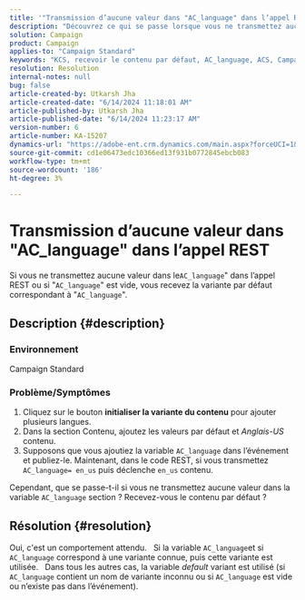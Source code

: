 ```yaml
---
title: '"Transmission d’aucune valeur dans "AC_language" dans l’appel REST"'
description: "Découvrez ce qui se passe lorsque vous ne transmettez aucune valeur dans AC_language dans l’appel REST. La variante par défaut est utilisée."
solution: Campaign
product: Campaign
applies-to: "Campaign Standard"
keywords: "KCS, recevoir le contenu par défaut, AC_language, ACS, Campaign Standard"
resolution: Resolution
internal-notes: null
bug: false
article-created-by: Utkarsh Jha
article-created-date: "6/14/2024 11:18:01 AM"
article-published-by: Utkarsh Jha
article-published-date: "6/14/2024 11:23:17 AM"
version-number: 6
article-number: KA-15207
dynamics-url: "https://adobe-ent.crm.dynamics.com/main.aspx?forceUCI=1&pagetype=entityrecord&etn=knowledgearticle&id=074d1dc1-3f2a-ef11-840a-000d3a5a67ba"
source-git-commit: cd1e06473edc10366ed13f931b0772845ebcb083
workflow-type: tm+mt
source-wordcount: '186'
ht-degree: 3%

---
```


# Transmission d’aucune valeur dans &quot;AC_language&quot; dans l’appel REST


Si vous ne transmettez aucune valeur dans le`AC_language`&quot; dans l’appel REST ou si &quot;`AC_language`&quot; est vide, vous recevez la variante par défaut correspondant à &quot;`AC_language`&quot;.

## Description {#description}


### <b>Environnement</b>

Campaign Standard

### <b>Problème/Symptômes</b>

1. Cliquez sur le bouton <b>initialiser la variante du contenu</b> pour ajouter plusieurs langues.
2. Dans la section Contenu, ajoutez les valeurs par défaut et *Anglais-US* contenu.
3. Supposons que vous ajoutiez la variable `AC_language` dans l’événement et publiez-le. Maintenant, dans le code REST, si vous transmettez `AC_language= en_us` puis déclenche `en_us` contenu.


Cependant, que se passe-t-il si vous ne transmettez aucune valeur dans la variable `AC_language` section ? Recevez-vous le contenu par défaut ?


## Résolution {#resolution}


Oui, c&#39;est un comportement attendu.
 
Si la variable `AC_language`et si `AC_language` correspond à une variante connue, puis cette variante est utilisée.
 
Dans tous les autres cas, la variable *default* variant est utilisé (si `AC_language` contient un nom de variante inconnu ou si `AC_language` est vide ou n’existe pas dans l’événement).
